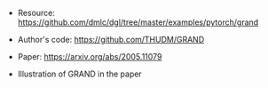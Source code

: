 - Resource: https://github.com/dmlc/dgl/tree/master/examples/pytorch/grand

- Author's code: https://github.com/THUDM/GRAND

- Paper: https://arxiv.org/abs/2005.11079

- Illustration of GRAND in the paper
